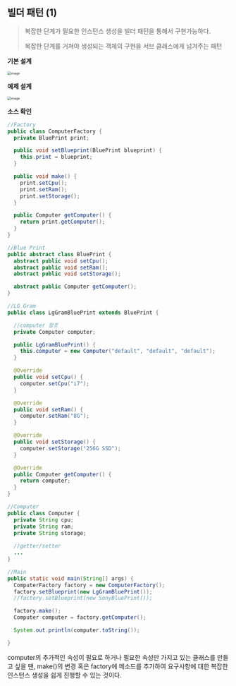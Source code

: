 ## 빌더 패턴 (1)

> 복잡한 단계가 필요한 인스턴스 생성을 빌더 패턴을 통해서 구현가능하다.
>
> 복잡한 단계를 거쳐야 생성되는 객체의 구현을 서브 클래스에게 넘겨주는 패턴



**기본 설계**

<img src="https://user-images.githubusercontent.com/40616436/81491321-38a9fb80-92c8-11ea-9bff-e113224a115f.png" alt="image" style="zoom:50%;" />



**예제 설계**

<img src="https://user-images.githubusercontent.com/40616436/81491473-ee297e80-92c9-11ea-8b93-5fcf81dd5e4f.png" alt="image" style="zoom:50%;" />



**소스 확인**

~~~java
//Factory
public class ComputerFactory {
  private BluePrint print;

  public void setBlueprint(BluePrint blueprint) {
    this.print = blueprint;
  }

  public void make() {
    print.setCpu();
    print.setRam();
    print.setStorage();
  }

  public Computer getComputer() {
    return print.getComputer();
  }
}

//Blue Print
public abstract class BluePrint {
  abstract public void setCpu();
  abstract public void setRam();
  abstract public void setStorage();

  abstract public Computer getComputer();
}

//LG Gram
public class LgGramBluePrint extends BluePrint {

  //computer 참조
  private Computer computer;

  public LgGramBluePrint() {
    this.computer = new Computer("default", "default", "default");
  }

  @Override
  public void setCpu() {
    computer.setCpu("i7");
  }

  @Override
  public void setRam() {
    computer.setRam("8G");
  }

  @Override
  public void setStorage() {
    computer.setStorage("256G SSD");
  }

  @Override
  public Computer getComputer() {
    return computer;
  }
}

//Computer
public class Computer {
  private String cpu;
  private String ram;
  private String storage;
  
  //getter/setter
  ...
}

//Main
public static void main(String[] args) {
  ComputerFactory factory = new ComputerFactory();
  factory.setBlueprint(new LgGramBluePrint());
  //factory.setBlueprint(new SonyBluePrint());

  factory.make();
  Computer computer = factory.getComputer();

  System.out.println(computer.toString());

}
~~~

computer의 추가적인 속성이 필요로 하거나 필요한 속성만 가지고 있는 클래스를 만들고 싶을 땐, make()의 변경 혹은 factory에 메소드를 추가하여 요구사항에 대한 복잡한 인스턴스 생성을 쉽게 진행할 수 있는 것이다.

